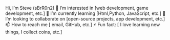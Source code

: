  Hi, I’m Steve (sBrR0n2)
👀 I’m interested in [web development, game development, etc.]
🌱 I’m currently learning [Html,Python, JavaScript, etc.]
💞️ I’m looking to collaborate on [open-source projects, app development, etc.]
📫 How to reach me [ email, GitHub, etc.]
⚡ Fun fact: [ I love learning new things, I collect coins, etc.]
<!---
sBrR0n2/sBrR0n2 is a ✨ special ✨ repository because its `README.md` (this file) appears on your GitHub profile.
You can click the Preview link to take a look at your changes.
--->

